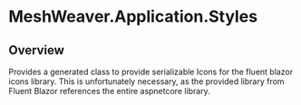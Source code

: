 # MeshWeaver.Application.Styles

## Overview
Provides a generated class to provide serializable Icons for the fluent blazor icons library. This is unfortunately necessary, as the provided library from Fluent Blazor references the entire aspnetcore library.